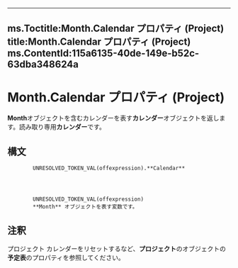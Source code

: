 

---
ms.Toctitle:Month.Calendar プロパティ (Project)
title:Month.Calendar プロパティ (Project)
ms.ContentId:115a6135-40de-149e-b52c-63dba348624a
---
# Month.Calendar プロパティ (Project)




**Month**オブジェクトを含むカレンダーを表す**カレンダー**オブジェクトを返します。読み取り専用**カレンダー**です。

## 構文

            UNRESOLVED_TOKEN_VAL(offexpression).**Calendar**




            UNRESOLVED_TOKEN_VAL(offexpression)
            **Month** オブジェクトを表す変数です。



## 注釈
プロジェクト カレンダーをリセットするなど、**プロジェクト**のオブジェクトの**予定表**のプロパティを参照してください。




